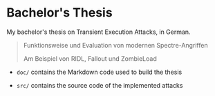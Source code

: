 # Bachelor's Thesis

My bachelor's thesis on Transient Execution Attacks, in German.

> Funktionsweise und Evaluation von modernen Spectre-Angriffen
>
> Am Beispiel von RIDL, Fallout und ZombieLoad

- `doc/` contains the Markdown code used to build the thesis

- `src/` contains the source code of the implemented attacks
